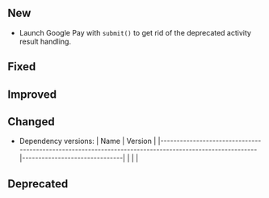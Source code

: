 [//]: # (This file will be used for the release notes on GitHub when publishing.)
[//]: # (Types of changes: `Breaking changes` `New` `Fixed` `Improved` `Changed` `Deprecated` `Removed`)
[//]: # (Example:)
[//]: # (## New)
[//]: # ( - New payment method)
[//]: # (## Changed)
[//]: # ( - DropIn service's package changed from `com.adyen.dropin` to `com.adyen.dropin.services`)
[//]: # (## Deprecated)
[//]: # ( - Configurations public constructor are deprecated, please use each Configuration's builder to make a Configuration object)

## New
- Launch Google Pay with `submit()` to get rid of the deprecated activity result handling.

## Fixed

## Improved

## Changed
- Dependency versions:
  | Name                                                                                                   | Version                       |
  |--------------------------------------------------------------------------------------------------------|-------------------------------|
  |                           |                     |

## Deprecated
